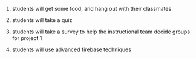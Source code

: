 1. students will get some food, and hang out with their classmates

2. students will take a quiz

3. students will take a survey to help the instructional team decide groups for project 1

4. students will use advanced firebase techniques

